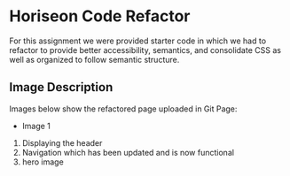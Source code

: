 # Horiseon Code Refactor

For this assignment we were provided starter code in which we had to refactor to provide better accessibility, semantics, and consolidate CSS as well as organized to follow semantic structure.

## Image Description

Images below show the refactored page uploaded in Git Page:

- Image 1

1. Displaying the header
2. Navigation which has been updated and is now functional
3. hero image
